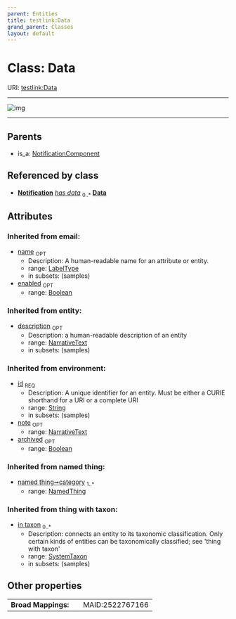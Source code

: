 ```yaml
---
parent: Entities
title: testlink:Data
grand_parent: Classes
layout: default
---
```


# Class: Data




URI: [testlink:Data](https://w3id.org/testlink/vocab/Data)


---

![img](http://yuml.me/diagram/nofunky;dir:TB/class/[SystemTaxon],[NotificationComponent],[Notification],[NamedThing],[Notification]-%20has%20data%200..%2A%3E[Data%7Cid(i):string;name(i):label_type%20%3F;enabled(i):boolean%20%3F;archived(i):boolean%20%3F;description(i):narrative_text%20%3F;note(i):narrative_text%20%3F],[NotificationComponent]%5E-[Data])

---


## Parents

 *  is_a: [NotificationComponent](NotificationComponent.md)

## Referenced by class

 *  **[Notification](Notification.md)** *[has data](has_data.md)*  <sub>0..*</sub>  **[Data](Data.md)**

## Attributes


### Inherited from email:

 * [name](name.md)  <sub>OPT</sub>
    * Description: A human-readable name for an attribute or entity.
    * range: [LabelType](types/LabelType.md)
    * in subsets: (samples)
 * [enabled](enabled.md)  <sub>OPT</sub>
    * range: [Boolean](types/Boolean.md)

### Inherited from entity:

 * [description](description.md)  <sub>OPT</sub>
    * Description: a human-readable description of an entity
    * range: [NarrativeText](types/NarrativeText.md)
    * in subsets: (samples)

### Inherited from environment:

 * [id](id.md)  <sub>REQ</sub>
    * Description: A unique identifier for an entity. Must be either a CURIE shorthand for a URI or a complete URI
    * range: [String](types/String.md)
    * in subsets: (samples)
 * [note](note.md)  <sub>OPT</sub>
    * range: [NarrativeText](types/NarrativeText.md)
 * [archived](archived.md)  <sub>OPT</sub>
    * range: [Boolean](types/Boolean.md)

### Inherited from named thing:

 * [named thing➞category](named_thing_category.md)  <sub>1..*</sub>
    * range: [NamedThing](NamedThing.md)

### Inherited from thing with taxon:

 * [in taxon](in_taxon.md)  <sub>0..*</sub>
    * Description: connects an entity to its taxonomic classification. Only certain kinds of entities can be taxonomically classified; see 'thing with taxon'
    * range: [SystemTaxon](SystemTaxon.md)
    * in subsets: (samples)

## Other properties

|  |  |  |
| --- | --- | --- |
| **Broad Mappings:** | | MAID:2522767166 |

